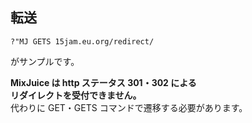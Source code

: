 ## 転送

```
?"MJ GETS 15jam.eu.org/redirect/
```

がサンプルです。

**MixJuice は http ステータス 301・302 による** \
**リダイレクトを受付できません。** \
代わりに GET・GETS コマンドで遷移する必要があります。
